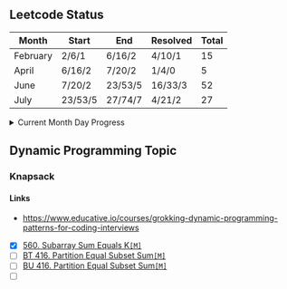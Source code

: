 ## Leetcode Status

| Month    | Start   | End     | Resolved | Total |
|----------|---------|---------|----------|-------|
| February | 2/6/1   | 6/16/2  | 4/10/1   | 15    |
| April    | 6/16/2  | 7/20/2  | 1/4/0    | 5     |
| June     | 7/20/2  | 23/53/5 | 16/33/3  | 52    |
| July     | 23/53/5 | 27/74/7 | 4/21/2   | 27    |

<details>
<summary>Current Month Day Progress</summary>
20.08.22 27/75/7 <br>
</details>

## Dynamic Programming Topic


### Knapsack

#### Links

- https://www.educative.io/courses/grokking-dynamic-programming-patterns-for-coding-interviews


- [X] [560. Subarray Sum Equals K`[M]`](https://leetcode.com/problems/subarray-sum-equals-k/)
- [ ] [BT 416. Partition Equal Subset Sum`[M]`](https://leetcode.com/problems/partition-equal-subset-sum/)
- [ ] [BU 416. Partition Equal Subset Sum`[M]`](https://leetcode.com/problems/partition-equal-subset-sum/)
- [ ] [ ]()